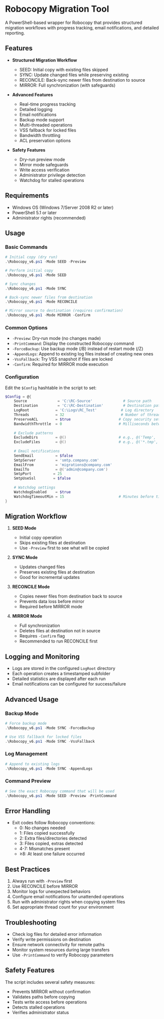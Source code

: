# Robocopy Migration Tool

A PowerShell-based wrapper for Robocopy that provides structured migration workflows with progress tracking, email notifications, and detailed reporting.

## Features

- **Structured Migration Workflow**
  - SEED: Initial copy with existing files skipped
  - SYNC: Update changed files while preserving existing
  - RECONCILE: Back-sync newer files from destination to source
  - MIRROR: Full synchronization (with safeguards)

- **Advanced Features**
  - Real-time progress tracking
  - Detailed logging
  - Email notifications
  - Backup mode support
  - Multi-threaded operations
  - VSS fallback for locked files
  - Bandwidth throttling
  - ACL preservation options

- **Safety Features**
  - Dry-run preview mode
  - Mirror mode safeguards
  - Write access verification
  - Administrator privilege detection
  - Watchdog for stalled operations

## Requirements

- Windows OS (Windows 7/Server 2008 R2 or later)
- PowerShell 5.1 or later
- Administrator rights (recommended)

## Usage

### Basic Commands

```powershell
# Initial copy (dry run)
.\Robocopy_v6.ps1 -Mode SEED -Preview

# Perform initial copy
.\Robocopy_v6.ps1 -Mode SEED

# Sync changes
.\Robocopy_v6.ps1 -Mode SYNC

# Back-sync newer files from destination
.\Robocopy_v6.ps1 -Mode RECONCILE

# Mirror source to destination (requires confirmation)
.\Robocopy_v6.ps1 -Mode MIRROR -Confirm
```

### Common Options

- `-Preview`: Dry-run mode (no changes made)
- `-PrintCommand`: Display the constructed Robocopy command
- `-ForceBackup`: Use backup mode (/B) instead of restart mode (/Z)
- `-AppendLogs`: Append to existing log files instead of creating new ones
- `-VssFallback`: Try VSS snapshot if files are locked
- `-Confirm`: Required for MIRROR mode execution

### Configuration

Edit the `$Config` hashtable in the script to set:

```powershell
$Config = @{
    Source              = 'C:\RC-Source'              # Source path
    Destination         = 'C:\RC-Destination'         # Destination path
    LogRoot            = 'C:\Logs\RC_Test'           # Log directory
    Threads            = 32                          # Number of threads
    PreserveACL        = $true                      # Copy security settings
    BandwidthThrottle  = 0                          # Milliseconds between packets
    
    # Exclude patterns
    ExcludeDirs        = @()                        # e.g., @('Temp', '~snapshot')
    ExcludeFiles       = @()                        # e.g., @('*.tmp', '*.bak')
    
    # Email notifications
    SendEmail          = $false
    SmtpServer         = 'smtp.company.com'
    EmailFrom          = 'migrations@company.com'
    EmailTo            = @('admin@company.com')
    SmtpPort          = 25
    SmtpUseSsl        = $false
    
    # Watchdog settings
    WatchdogEnabled    = $true
    WatchdogTimeoutMin = 15                         # Minutes before timeout
}
```

## Migration Workflow

1. **SEED Mode**
   - Initial copy operation
   - Skips existing files at destination
   - Use `-Preview` first to see what will be copied

2. **SYNC Mode**
   - Updates changed files
   - Preserves existing files at destination
   - Good for incremental updates

3. **RECONCILE Mode**
   - Copies newer files from destination back to source
   - Prevents data loss before mirror
   - Required before MIRROR mode

4. **MIRROR Mode**
   - Full synchronization
   - Deletes files at destination not in source
   - Requires `-Confirm` flag
   - Recommended to run RECONCILE first

## Logging and Monitoring

- Logs are stored in the configured `LogRoot` directory
- Each operation creates a timestamped subfolder
- Detailed statistics are displayed after each run
- Email notifications can be configured for success/failure

## Advanced Usage

### Backup Mode

```powershell
# Force backup mode
.\Robocopy_v6.ps1 -Mode SYNC -ForceBackup

# Use VSS fallback for locked files
.\Robocopy_v6.ps1 -Mode SYNC -VssFallback
```

### Log Management

```powershell
# Append to existing logs
.\Robocopy_v6.ps1 -Mode SYNC -AppendLogs
```

### Command Preview

```powershell
# See the exact Robocopy command that will be used
.\Robocopy_v6.ps1 -Mode SEED -Preview -PrintCommand
```

## Error Handling

- Exit codes follow Robocopy conventions:
  - 0: No changes needed
  - 1: Files copied successfully
  - 2: Extra files/directories detected
  - 3: Files copied, extras detected
  - 4-7: Mismatches present
  - ≥8: At least one failure occurred

## Best Practices

1. Always run with `-Preview` first
2. Use RECONCILE before MIRROR
3. Monitor logs for unexpected behaviors
4. Configure email notifications for unattended operations
5. Run with administrator rights when copying system files
6. Set appropriate thread count for your environment

## Troubleshooting

- Check log files for detailed error information
- Verify write permissions on destination
- Ensure network connectivity for remote paths
- Monitor system resources during large transfers
- Use `-PrintCommand` to verify Robocopy parameters

## Safety Features

The script includes several safety measures:

- Prevents MIRROR without confirmation
- Validates paths before copying
- Tests write access before operations
- Detects stalled operations
- Verifies administrator status